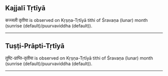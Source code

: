 ## Kajjalī Tṛtīyā
कज्जली तृतीया is observed on Kṛṣṇa-Tṛtīyā tithi of Śravaṇa (lunar) month (sunrise (default)/puurvaviddha (default)).



---
## Tuṣṭi-Prāpti-Tṛtīyā
तुष्टि-प्राप्ति-तृतीया is observed on Kṛṣṇa-Tṛtīyā tithi of Śravaṇa (lunar) month (sunrise (default)/puurvaviddha (default)).



---
